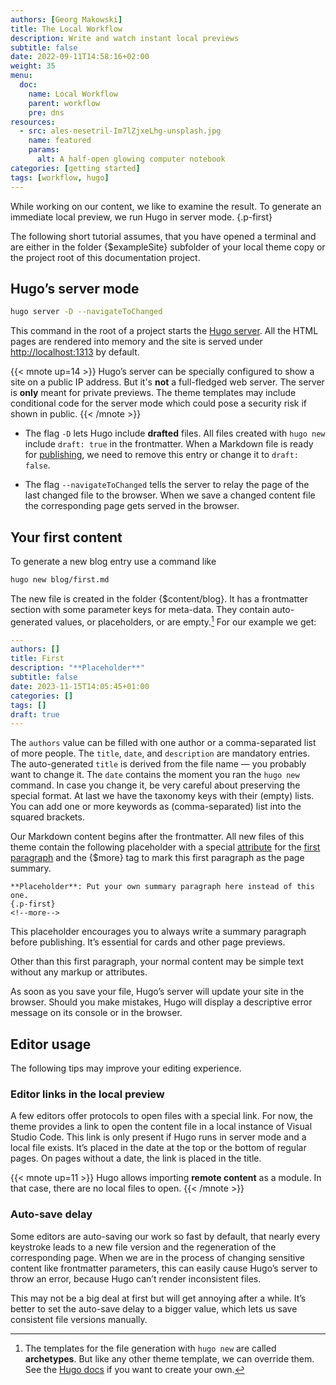 ```yaml
---
authors: [Georg Makowski]
title: The Local Workflow
description: Write and watch instant local previews
subtitle: false
date: 2022-09-11T14:58:16+02:00
weight: 35
menu:
  doc:
    name: Local Workflow
    parent: workflow
    pre: dns
resources:
  - src: ales-nesetril-Im7lZjxeLhg-unsplash.jpg
    name: featured
    params:
      alt: A half-open glowing computer notebook
categories: [getting started]
tags: [workflow, hugo]
---
```


While working on our content, we like to examine the result. To generate an immediate local preview, we run Hugo in server mode.
{.p-first} <!--more-->

The following short tutorial assumes, that you have opened a terminal and are either in the folder {$exampleSite} subfolder of your local theme copy or the project root of this documentation project.

## Hugo’s server mode

```sh {.left-in}
hugo server -D --navigateToChanged
```

This command in the root of a project starts the [Hugo server][server]. All the HTML pages are rendered into memory and the site is served under <http://localhost:1313> by default.

{{< mnote up=14 >}}
Hugo’s server can be specially configured to show a site on a public IP address. But it's **not** a full-fledged web server. The server is **only** meant for private previews. The theme templates may include conditional code for the server mode which could pose a security risk if shown in public.
{{< /mnote >}}

- The flag `-D` lets Hugo include **drafted** files. All files created with `hugo new` include `draft: true` in the frontmatter. When a Markdown file is ready for [publishing](/doc/intro/workflow/publish), we need to remove this entry or change it to `draft: false`.

- The flag `--navigateToChanged` tells the server to relay the page of the last changed file to the browser. When we save a changed content file the corresponding page gets served in the browser.

## Your first content

To generate a new blog entry use a command like

```sh {.left-in}
hugo new blog/first.md
```

The new file is created in the folder {$content/blog}. It has a frontmatter section with some parameter keys for meta-data. They contain auto-generated values, or placeholders, or are empty.[^1] For our example we get:

```yaml {.left-in linenos=true }
---
authors: []
title: First
description: "**Placeholder**"
subtitle: false
date: 2023-11-15T14:05:45+01:00
categories: []
tags: []
draft: true
---
```

The `authors` value can be filled with one author or a comma-separated list of more people. The `title`, `date`, and `description` are mandatory entries. The auto-generated `title` is derived from the file name — you probably want to change it. The `date` contains the moment you ran the `hugo new` command. In case you change it, be very careful about preserving the special format. At last we have the taxonomy keys with their (empty) lists. You can add one or more keywords as (comma-separated) list into the squared brackets.

Our Markdown content begins after the frontmatter. All new files of this theme contain the following placeholder with a special [attribute](/doc/enhancing/attribute/howto) for the [first paragraph](/doc/page/standfirst) and the {$more} tag to mark this first paragraph as the page summary.

```text
**Placeholder**: Put your own summary paragraph here instead of this one.
{.p-first}
<!--more-->
```

This placeholder encourages you to always write a summary paragraph before publishing. It’s essential for cards and other page previews.

Other than this first paragraph, your normal content may be simple text without any markup or attributes.

As soon as you save your file, Hugo’s server will update your site in the browser. Should you make mistakes, Hugo will display a descriptive error message on its console or in the browser.

[^1]: The templates for the file generation with `hugo new` are called **archetypes**. But like any other theme template, we can override them. See the [Hugo docs](https://gohugo.io/content-management/archetypes/) if you want to create your own.

[server]: https://gohugo.io/commands/hugo_server

## Editor usage

The following tips may improve your editing experience.

### Editor links in the local preview

A few editors offer protocols to open files with a special link. For now, the theme provides a link to open the content file in a local instance of Visual Studio Code. This link is only present if Hugo runs in server mode and a local file exists. It’s placed in the date at the top or the bottom of regular pages. On pages without a date, the link is placed in the title.

{{< mnote up=11 >}}
Hugo allows importing **remote content** as a module. In that case, there are no local files to open.
{{< /mnote >}}

### Auto-save delay
Some editors are auto-saving our work so fast by default, that nearly every keystroke leads to a new file version and the regeneration of the corresponding page. When we are in the process of changing sensitive content like frontmatter parameters, this can easily cause Hugo’s server to throw an error, because Hugo can’t render inconsistent files.

This may not be a big deal at first but will get annoying after a while. It’s better to set the auto-save delay to a bigger value, which lets us save consistent file versions manually.
